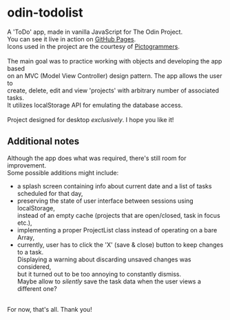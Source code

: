 # odin-todolist

A 'ToDo' app, made in vanilla JavaScript for The Odin Project.<br/>
You can see it live in action on [GitHub Pages](https://skorzany.github.io/odin-todolist/).<br/>
Icons used in the project are the courtesy of [Pictogrammers](https://pictogrammers.com/).<br/><br/>
The main goal was to practice working with objects and developing the app based<br/>
on an MVC (Model View Controller) design pattern. The app allows the user to<br/>
create, delete, edit and view 'projects' with arbitrary number of associated tasks.<br/>
It utilizes localStorage API for emulating the database access.<br/><br/>
Project designed for desktop *exclusively*. I hope you like it!

## Additional notes
Although the app does what was required, there's still room for improvement.<br/>
Some possible additions might include:<br>
- a splash screen containing info about current date and a list of tasks<br/>
scheduled for that day,
- preserving the state of user interface between sessions using localStorage,<br/>
instead of an empty cache (projects that are open/closed, task in focus etc.),
- implementing a proper ProjectList class instead of operating on a bare Array,
- currently, user has to click the 'X' (save & close) button to keep changes to a task.<br/>
Displaying a warning about discarding unsaved changes was considered,<br/>
but it turned out to be too annoying to constantly dismiss.<br/>
Maybe allow to *silently* save the task data when the user views a different one?<br/><br/>

For now, that's all. Thank you!
